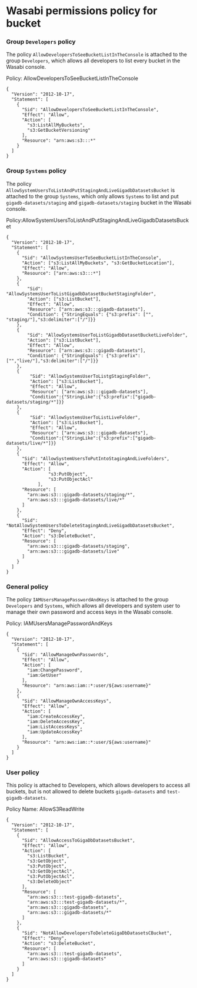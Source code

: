 # Wasabi permissions policy for bucket


### Group `Developers` policy

The policy `AllowDevelopersToSeeBucketListInTheConsole` is attached to the group `Developers`, which allows all developers to list every bucket in the Wasabi console. 

Policy: AllowDevelopersToSeeBucketListInTheConsole
```
{
  "Version": "2012-10-17",
  "Statement": [
    {
      "Sid": "AllowDevelopersToSeeBucketListInTheConsole",
      "Effect": "Allow",
      "Action": [
        "s3:ListAllMyBuckets",
        "s3:GetBucketVersioning"
      ],
      "Resource": "arn:aws:s3:::*"
    }
  ]
}
```

### Group `Systems` policy

The policy `AllowSystemUsersToListAndPutStagingAndLiveGigadbDatasetsBucket` is attached to the group `Systems`, which only allows `Systems` to list and put `gigadb-datasets/staging` and `gigadb-datasets/staging` bucket in the Wasabi console.


Policy:AllowSystemUsersToListAndPutStagingAndLiveGigadbDatasetsBucket
```
{
  "Version": "2012-10-17",
  "Statement": [
    {
      "Sid": "AllowSystemsUserToSeeBucketListInTheConsole",
      "Action": ["s3:ListAllMyBuckets", "s3:GetBucketLocation"],
      "Effect": "Allow",
      "Resource": ["arn:aws:s3:::*"]
    },
    {
        "Sid": "AllowSystemsUserToListGigadbDatasetBucketStagingFolder",
        "Action": ["s3:ListBucket"],
        "Effect": "Allow",
        "Resource": ["arn:aws:s3:::gigadb-datasets"],
        "Condition": {"StringEquals": {"s3:prefix": ["", "staging/"],"s3:delimiter":["/"]}}
    },
    {
        "Sid": "AllowSystemsUserToListGigadbDatasetBucketLiveFolder",
        "Action": ["s3:ListBucket"],
        "Effect": "Allow",
        "Resource": ["arn:aws:s3:::gigadb-datasets"],
        "Condition": {"StringEquals": {"s3:prefix": ["","live/"],"s3:delimiter":["/"]}}
    },
    {
         "Sid": "AllowSystemsUserToListgStagingFolder",
         "Action": ["s3:ListBucket"],
         "Effect": "Allow",
         "Resource": ["arn:aws:s3:::gigadb-datasets"],
         "Condition":{"StringLike":{"s3:prefix":["gigadb-datasets/staging/*"]}}
    },
    {
         "Sid": "AllowSystemsUserToListLiveFolder",
         "Action": ["s3:ListBucket"],
         "Effect": "Allow",
         "Resource": ["arn:aws:s3:::gigadb-datasets"],
         "Condition":{"StringLike":{"s3:prefix":["gigadb-datasets/live/*"]}}
    },
    {
	  "Sid": "AllowSystemUsersToPutIntoStagingAndLiveFolders",
      "Effect": "Allow",
      "Action": [
				"s3:PutObject",
				"s3:PutObjectAcl"
			],
      "Resource": [
        "arn:aws:s3:::gigadb-datasets/staging/*",
		"arn:aws:s3:::gigadb-datasets/live/*"
      ]
    },
	{
      "Sid": "NotAllowSystemUsersToDeleteStagingAndLiveGigadbDatasetsBucket",
      "Effect": "Deny",
      "Action": "s3:DeleteBucket",
      "Resource": [
        "arn:aws:s3:::gigadb-datasets/staging",
		"arn:aws:s3:::gigadb-datasets/live"
      ]
    }
  ]
}
```

### General policy
The policy `IAMUsersManagePasswordAndKeys` is attached to the group `Developers` and `Systems`, which allows all developers and system user to manage their own password and access keys in the Wasabi console.

Policy: IAMUsersManagePasswordAndKeys
```
{
  "Version": "2012-10-17",
  "Statement": [
    {
      "Sid": "AllowManageOwnPasswords",
      "Effect": "Allow",
      "Action": [
        "iam:ChangePassword",
        "iam:GetUser"
      ],
      "Resource": "arn:aws:iam::*:user/${aws:username}"
    },
    {
      "Sid": "AllowManageOwnAccessKeys",
      "Effect": "Allow",
      "Action": [
        "iam:CreateAccessKey",
        "iam:DeleteAccessKey",
        "iam:ListAccessKeys",
        "iam:UpdateAccessKey"
      ],
      "Resource": "arn:aws:iam::*:user/${aws:username}"
    }
  ]
}
```


### User policy
This policy is attached to Developers, which allows developers to access all buckets, but is not allowed to delete buckets `gigadb-datasets` and `test-gigadb-datasets`. 

Policy Name: AllowS3ReadWrite
```
{
  "Version": "2012-10-17",
  "Statement": [
    {
      "Sid": "AllowAccessToGigaDbDatasetsBucket",
      "Effect": "Allow",
      "Action": [
        "s3:ListBucket",
        "s3:GetObject",
        "s3:PutObject",
        "s3:GetObjectAcl",
        "s3:PutObjectAcl",
        "s3:DeleteObject"
      ],
      "Resource": [
        "arn:aws:s3:::test-gigadb-datasets",
        "arn:aws:s3:::test-gigadb-datasets/*",
        "arn:aws:s3:::gigadb-datasets",
        "arn:aws:s3:::gigadb-datasets/*"
      ]
    },
    {
      "Sid": "NotAllowDevelopersToDeleteGigaDbDatasetsCBucket",
      "Effect": "Deny",
      "Action": "s3:DeleteBucket",
      "Resource": [
        "arn:aws:s3:::test-gigadb-datasets",
        "arn:aws:s3:::gigadb-datasets"
      ]
    }
  ]
}
```